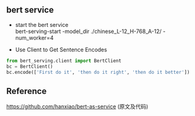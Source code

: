 ## bert service

- start the bert service  
  bert-serving-start -model_dir ./chinese_L-12_H-768_A-12/ -num_worker=4 

- Use Client to Get Sentence Encodes
``` Python
from bert_serving.client import BertClient
bc = BertClient()
bc.encode(['First do it', 'then do it right', 'then do it better'])
```

## Reference
https://github.com/hanxiao/bert-as-service (原文及代码)
